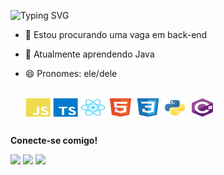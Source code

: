 ![Typing SVG](https://readme-typing-svg.demolab.com/?lines=Olá,+Eu+me+chamo+Pedro+Henrique!)

- 🔭 Estou procurando uma vaga em back-end
- 🌱 Atualmente aprendendo Java
- 😄 Pronomes: ele/dele

  <div style="display: inline_block"><br>
    <img align="center" alt="" height="30" width="40" src="https://raw.githubusercontent.com/devicons/devicon/master/icons/javascript/javascript-plain.svg">
    <img align="center" alt="" height="30" width="40" src="https://raw.githubusercontent.com/devicons/devicon/master/icons/typescript/typescript-plain.svg">
    <img align="center" alt="" height="30" width="40" src="https://raw.githubusercontent.com/devicons/devicon/master/icons/react/react-original.svg">
    <img align="center" alt="" height="30" width="40" src="https://raw.githubusercontent.com/devicons/devicon/master/icons/html5/html5-original.svg">
    <img align="center" alt="" height="30" width="40" src="https://raw.githubusercontent.com/devicons/devicon/master/icons/css3/css3-original.svg">
    <img align="center" alt="" height="30" width="40" src="https://raw.githubusercontent.com/devicons/devicon/master/icons/python/python-original.svg">
    <img align="center" alt="" height="30" width="40" src="https://raw.githubusercontent.com/devicons/devicon/master/icons/csharp/csharp-original.svg">
  </div>

##

<p><b>Conecte-se comigo!</b></p> 
<div> 
  <a href="https://www.instagram.com/pedro.hbos/" target="_blank"><img src="https://img.shields.io/badge/-Instagram-%23E4405F?style=for-the-badge&logo=instagram&logoColor=white" target="_blank"></a>
  <a href = "pedrobalbino186@gmail.com"><img src="https://img.shields.io/badge/-Gmail-%23333?style=for-the-badge&logo=gmail&logoColor=white" target="_blank"></a>
  <a href="https://www.linkedin.com/in/rafaella-ballerini-45875016a](https://www.linkedin.com/in/pedro-henrique-balbino-b6032930a/)" target="_blank"><img src="https://img.shields.io/badge/-LinkedIn-%230077B5?style=for-the-badge&logo=linkedin&logoColor=white" 
  target="_blank"></a>   
</div>
